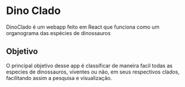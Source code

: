 # Dino Clado

 DinoClado é um webapp feito em React que funciona como um organograma das espécies de dinossauros

 ## Objetivo

 O principal objetivo desse app é classificar de maneira facil todas as especies de dinossauros, viventes ou não, em seus respectivos clados, facilitando assim a pesquisa e visualização.
